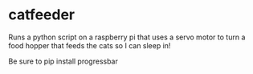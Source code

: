 # catfeeder
Runs a python script on a raspberry pi that uses a servo motor to turn a food hopper that feeds the cats so I can sleep in!

Be sure to pip install progressbar
